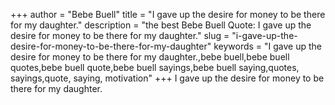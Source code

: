 +++
author = "Bebe Buell"
title = "I gave up the desire for money to be there for my daughter."
description = "the best Bebe Buell Quote: I gave up the desire for money to be there for my daughter."
slug = "i-gave-up-the-desire-for-money-to-be-there-for-my-daughter"
keywords = "I gave up the desire for money to be there for my daughter.,bebe buell,bebe buell quotes,bebe buell quote,bebe buell sayings,bebe buell saying,quotes, sayings,quote, saying, motivation"
+++
I gave up the desire for money to be there for my daughter.

